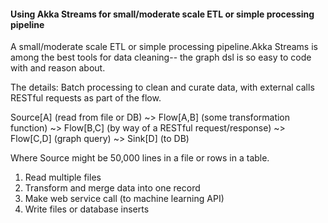 

#### Using Akka Streams for small/moderate scale ETL or simple processing pipeline
 
 A small/moderate scale ETL or simple processing pipeline.Akka Streams is among the best tools for data cleaning--  the graph dsl is so easy to code with and reason about.
 
 The details: Batch processing to clean and curate data, with external calls RESTful requests as part of the flow. 
 
 Source[A] (read from file or DB) ~> Flow[A,B] (some transformation function) ~>  Flow[B,C] (by way of a RESTful request/response) ~> Flow[C,D] (graph query) ~> Sink[D] (to DB)
 
 Where Source might be 50,000 lines in a file or rows in a table. 
 
 
 1) Read multiple files
 2) Transform and merge data into one record 
 3) Make web service call (to machine learning API)
 4) Write files or database inserts
